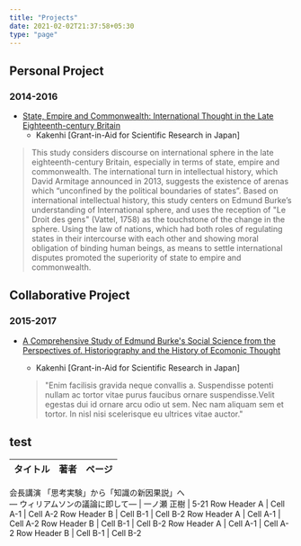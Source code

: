 ```yaml
---
title: "Projects"
date: 2021-02-02T21:37:58+05:30
type: "page"
---
```


## Personal Project
### 2014-2016
- [State, Empire and Commonwealth: International Thought in the Late Eighteenth-century Britain](https://kaken.nii.ac.jp/file/KAKENHI-PROJECT-26870716/26870716seika.pdf)
   - Kakenhi [Grant-in-Aid for Scientific Research in Japan] 

> This study considers discourse on international sphere in the late eighteenth-century Britain, especially in terms of state, empire and commonwealth. The international turn in intellectual history, which David Armitage announced in 2013, suggests the existence of arenas which “unconfined by the political boundaries of states”. Based on international intellectual history, this study centers on Edmund Burke’s understanding of International sphere, and uses the reception of "Le Droit des gens" (Vattel, 1758) as the touchstone of the change in the sphere. Using the law of nations, which had both roles of regulating states in their intercourse with each other and showing moral obligation of binding human beings, as means to settle international disputes promoted the superiority of state to empire and commonwealth.


## Collaborative Project
### 2015-2017
- [A Comprehensive Study of Edmund Burke's Social Science from the Perspectives of. Historiography and the History of Ecomonic Thought](https://kaken.nii.ac.jp/ja/file/KAKENHI-PROJECT-15H03332/15H03332seika.pdf)
   - Kakenhi [Grant-in-Aid for Scientific Research in Japan] 
	
	>"Enim facilisis gravida neque convallis a. Suspendisse potenti nullam ac tortor vitae purus faucibus ornare suspendisse.Velit egestas dui id ornare arcu odio ut sem. Nec nam aliquam sem et tortor. In nisl nisi scelerisque eu ultrices vitae auctor."
	
## test

 タイトル   | 著者 | ページ
---------------|----------|---------
  会長講演
  「思考実験」から「知識の新因果説」へ</br>― ウィリアムソンの議論に即して― | 一ノ瀬 正樹 | 5-21
  Row Header A | Cell A-1 | Cell A-2
  Row Header B | Cell B-1 | Cell B-2
  Row Header A | Cell A-1 | Cell A-2
  Row Header B | Cell B-1 | Cell B-2
  Row Header A | Cell A-1 | Cell A-2
  Row Header B | Cell B-1 | Cell B-2